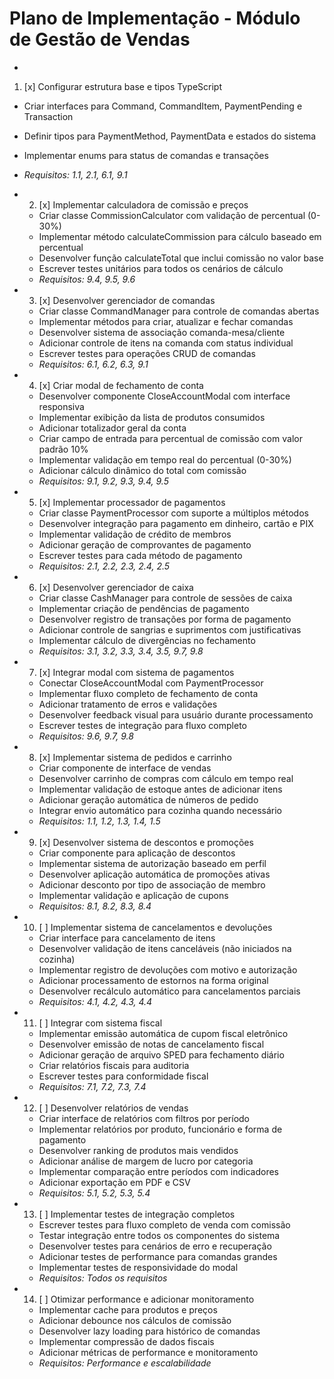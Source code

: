# Plano de Implementação - Módulo de Gestão de Vendas

-

1. [x] Configurar estrutura base e tipos TypeScript

- Criar interfaces para Command, CommandItem, PaymentPending e Transaction
- Definir tipos para PaymentMethod, PaymentData e estados do sistema
- Implementar enums para status de comandas e transações
- _Requisitos: 1.1, 2.1, 6.1, 9.1_

-
  2. [x] Implementar calculadora de comissão e preços
  - Criar classe CommissionCalculator com validação de percentual (0-30%)
  - Implementar método calculateCommission para cálculo baseado em percentual
  - Desenvolver função calculateTotal que inclui comissão no valor base
  - Escrever testes unitários para todos os cenários de cálculo
  - _Requisitos: 9.4, 9.5, 9.6_

-
  3. [x] Desenvolver gerenciador de comandas
  - Criar classe CommandManager para controle de comandas abertas
  - Implementar métodos para criar, atualizar e fechar comandas
  - Desenvolver sistema de associação comanda-mesa/cliente
  - Adicionar controle de itens na comanda com status individual
  - Escrever testes para operações CRUD de comandas
  - _Requisitos: 6.1, 6.2, 6.3, 9.1_

-
  4. [x] Criar modal de fechamento de conta
  - Desenvolver componente CloseAccountModal com interface responsiva
  - Implementar exibição da lista de produtos consumidos
  - Adicionar totalizador geral da conta
  - Criar campo de entrada para percentual de comissão com valor padrão 10%
  - Implementar validação em tempo real do percentual (0-30%)
  - Adicionar cálculo dinâmico do total com comissão
  - _Requisitos: 9.1, 9.2, 9.3, 9.4, 9.5_

-
  5. [x] Implementar processador de pagamentos
  - Criar classe PaymentProcessor com suporte a múltiplos métodos
  - Desenvolver integração para pagamento em dinheiro, cartão e PIX
  - Implementar validação de crédito de membros
  - Adicionar geração de comprovantes de pagamento
  - Escrever testes para cada método de pagamento
  - _Requisitos: 2.1, 2.2, 2.3, 2.4, 2.5_

-
  6. [x] Desenvolver gerenciador de caixa
  - Criar classe CashManager para controle de sessões de caixa
  - Implementar criação de pendências de pagamento
  - Desenvolver registro de transações por forma de pagamento
  - Adicionar controle de sangrias e suprimentos com justificativas
  - Implementar cálculo de divergências no fechamento
  - _Requisitos: 3.1, 3.2, 3.3, 3.4, 3.5, 9.7, 9.8_

-
  7. [x] Integrar modal com sistema de pagamentos
  - Conectar CloseAccountModal com PaymentProcessor
  - Implementar fluxo completo de fechamento de conta
  - Adicionar tratamento de erros e validações
  - Desenvolver feedback visual para usuário durante processamento
  - Escrever testes de integração para fluxo completo
  - _Requisitos: 9.6, 9.7, 9.8_

-
  8. [x] Implementar sistema de pedidos e carrinho
  - Criar componente de interface de vendas
  - Desenvolver carrinho de compras com cálculo em tempo real
  - Implementar validação de estoque antes de adicionar itens
  - Adicionar geração automática de números de pedido
  - Integrar envio automático para cozinha quando necessário
  - _Requisitos: 1.1, 1.2, 1.3, 1.4, 1.5_

-
  9. [x] Desenvolver sistema de descontos e promoções
  - Criar componente para aplicação de descontos
  - Implementar sistema de autorização baseado em perfil
  - Desenvolver aplicação automática de promoções ativas
  - Adicionar desconto por tipo de associação de membro
  - Implementar validação e aplicação de cupons
  - _Requisitos: 8.1, 8.2, 8.3, 8.4_

-
  10. [ ] Implementar sistema de cancelamentos e devoluções
  - Criar interface para cancelamento de itens
  - Desenvolver validação de itens canceláveis (não iniciados na cozinha)
  - Implementar registro de devoluções com motivo e autorização
  - Adicionar processamento de estornos na forma original
  - Desenvolver recálculo automático para cancelamentos parciais
  - _Requisitos: 4.1, 4.2, 4.3, 4.4_

-
  11. [ ] Integrar com sistema fiscal
  - Implementar emissão automática de cupom fiscal eletrônico
  - Desenvolver emissão de notas de cancelamento fiscal
  - Adicionar geração de arquivo SPED para fechamento diário
  - Criar relatórios fiscais para auditoria
  - Escrever testes para conformidade fiscal
  - _Requisitos: 7.1, 7.2, 7.3, 7.4_

-
  12. [ ] Desenvolver relatórios de vendas
  - Criar interface de relatórios com filtros por período
  - Implementar relatórios por produto, funcionário e forma de pagamento
  - Desenvolver ranking de produtos mais vendidos
  - Adicionar análise de margem de lucro por categoria
  - Implementar comparação entre períodos com indicadores
  - Adicionar exportação em PDF e CSV
  - _Requisitos: 5.1, 5.2, 5.3, 5.4_

-
  13. [ ] Implementar testes de integração completos
  - Escrever testes para fluxo completo de venda com comissão
  - Testar integração entre todos os componentes do sistema
  - Desenvolver testes para cenários de erro e recuperação
  - Adicionar testes de performance para comandas grandes
  - Implementar testes de responsividade do modal
  - _Requisitos: Todos os requisitos_

-
  14. [ ] Otimizar performance e adicionar monitoramento
  - Implementar cache para produtos e preços
  - Adicionar debounce nos cálculos de comissão
  - Desenvolver lazy loading para histórico de comandas
  - Implementar compressão de dados fiscais
  - Adicionar métricas de performance e monitoramento
  - _Requisitos: Performance e escalabilidade_
